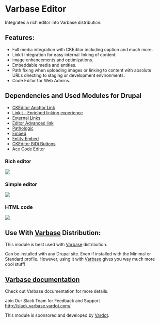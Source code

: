 # Varbase Editor

Integrates a rich editor into Varbase distribution.

## Features:
* Full media integration with CKEditor including caption and much more.
* LinkIt Integration for easy internal linking of content.
* Image enhancements and optimizations.
* Embeddable media and entities.
* Path fixing when uploading images or linking to content with absolute
 URLs directing to staging or development environments.
* Code Editor for Web Admins.

## Dependencies and Used Modules for Drupal
* [CKEditor Anchor Link](https://www.drupal.org/project/anchor_link)
* [Linkit - Enriched linking experience](https://www.drupal.org/project/linkit)
* [External Links](https://www.drupal.org/project/extlink)
* [Editor Advanced link](https://www.drupal.org/project/editor_advanced_link)
* [Pathologic](https://www.drupal.org/project/pathologic)
* [Embed](https://www.drupal.org/project/embed)
* [Entity Embed](https://www.drupal.org/project/entity_embed)
* [CKEditor BiDi Buttons](https://www.drupal.org/project/ckeditor_bidi)
* [Ace Code Editor](https://www.drupal.org/project/ace_editor)

### Rich editor
![](https://www.drupal.org/files/issues/2019-08-25/varbase-editor--rich-editor--dev-varbase7c-ordered.png)

### Simple editor
![](https://www.drupal.org/files/issues/2019-08-24/varbase-editor--sample-editor--dev-varbase7c.png)

### HTML code
![](https://www.drupal.org/files/issues/varbase_editor-text-format--code_html.png)



## Use With [Varbase](https://www.drupal.org/project/varbase) Distribution:
This module is best used with [Varbase](https://www.drupal.org/project/varbase) distribution.

Can be installed with any Drupal site.
 Even if installed with the Minimal or Standard profile.
However, using it with [Varbase](https://www.drupal.org/project/varbase) gives you way much more cool stuff!

## [Varbase documentation](https://docs.varbase.vardot.com/dev-docs/understanding-varbase/core-components/varbase-editor)
Check out Varbase documentation for more details.

Join Our Slack Team for Feedback and Support
http://slack.varbase.vardot.com/

This module is sponsored and developed by [Vardot](https://www.drupal.org/vardot).
